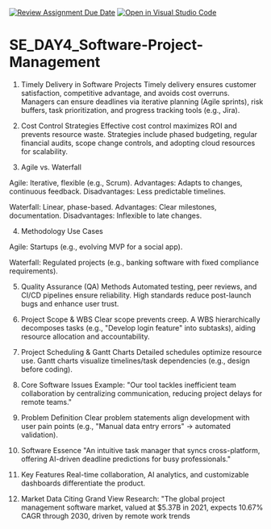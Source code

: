 [![Review Assignment Due Date](https://classroom.github.com/assets/deadline-readme-button-22041afd0340ce965d47ae6ef1cefeee28c7c493a6346c4f15d667ab976d596c.svg)](https://classroom.github.com/a/9pw6JKcu)
[![Open in Visual Studio Code](https://classroom.github.com/assets/open-in-vscode-2e0aaae1b6195c2367325f4f02e2d04e9abb55f0b24a779b69b11b9e10269abc.svg)](https://classroom.github.com/online_ide?assignment_repo_id=18566230&assignment_repo_type=AssignmentRepo)
# SE_DAY4_Software-Project-Management
1. Timely Delivery in Software Projects
Timely delivery ensures customer satisfaction, competitive advantage, and avoids cost overruns. Managers can ensure deadlines via iterative planning (Agile sprints), risk buffers, task prioritization, and progress tracking tools (e.g., Jira).

2. Cost Control Strategies
Effective cost control maximizes ROI and prevents resource waste. Strategies include phased budgeting, regular financial audits, scope change controls, and adopting cloud resources for scalability.

3. Agile vs. Waterfall

Agile: Iterative, flexible (e.g., Scrum). Advantages: Adapts to changes, continuous feedback. Disadvantages: Less predictable timelines.

Waterfall: Linear, phase-based. Advantages: Clear milestones, documentation. Disadvantages: Inflexible to late changes.

4. Methodology Use Cases

Agile: Startups (e.g., evolving MVP for a social app).

Waterfall: Regulated projects (e.g., banking software with fixed compliance requirements).

5. Quality Assurance (QA) Methods
Automated testing, peer reviews, and CI/CD pipelines ensure reliability. High standards reduce post-launch bugs and enhance user trust.

6. Project Scope & WBS
Clear scope prevents creep. A WBS hierarchically decomposes tasks (e.g., "Develop login feature" into subtasks), aiding resource allocation and accountability.

7. Project Scheduling & Gantt Charts
Detailed schedules optimize resource use. Gantt charts visualize timelines/task dependencies (e.g., design before coding).

8. Core Software Issues
Example: "Our tool tackles inefficient team collaboration by centralizing communication, reducing project delays for remote teams."

9. Problem Definition
Clear problem statements align development with user pain points (e.g., "Manual data entry errors" → automated validation).

10. Software Essence
"An intuitive task manager that syncs cross-platform, offering AI-driven deadline predictions for busy professionals."

11. Key Features
Real-time collaboration, AI analytics, and customizable dashboards differentiate the product.

12. Market Data
Citing Grand View Research: "The global project management software market, valued at $5.37B in 2021, expects 10.67% CAGR through 2030, driven by remote work trends
